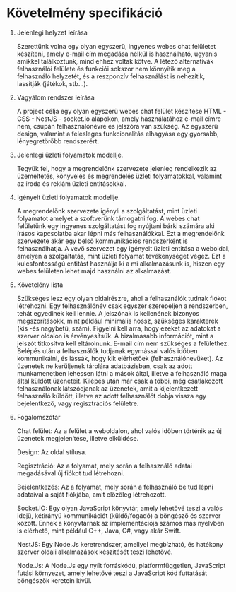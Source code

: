 Követelmény specifikáció
========================

1. Jelenlegi helyzet leírása

    Szerettünk volna egy olyan egyszerű, ingyenes webes chat felületet készíteni, amely e-mail cím megadása nélkül is használható, ugyanis amikkel találkoztunk, mind ehhez voltak kötve. A létező alternatívák felhasználói felülete és funkciói sokszor nem könnyítik meg a felhasználó helyzetét, és a reszponzív felhasználást is nehezítik, lassítják (játékok, stb...).

2. Vágyálom rendszer leírása

    A project célja egy olyan egyszerű webes chat felület készítése HTML - CSS - NestJS - socket.io alapokon, amely használatához e-mail címre nem, csupán felhasználónévre és jelszóra van szükség. Az egyszerű design, valamint a felesleges funkcionalitás elhagyása egy gyorsabb, lényegretörőbb rendszerért.

3. Jelenlegi üzleti folyamatok modellje.

    Tegyük fel, hogy a megrendelőnk szervezete jelenleg rendelkezik az üzemeltetés, könyvelés és megrendelés üzleti folyamatokkal, valamint az iroda és reklám üzleti entitásokkal.

4.  Igényelt üzleti folyamatok modellje.

    A megrendelőnk szervezete igényli a szolgáltatást, mint üzleti folyamatot amelyet a szoftverünk támogatni fog. A webes chat felületünk egy ingyenes szolgáltatást fog nyújtani bárki számára aki írásos kapcsolatba akar lépni más felhasználókkal. Ezt a megrendelőnk szervezete akár egy belső kommunikációs rendszerként is felhasználhatja. A vevő szervezet egy igényelt üzleti entitása a weboldal, amelyen a szolgáltatás, mint üzleti folyamat tevékenységet végez. Ezt a kulcsfontosságú entitást használja ki a mi alkalmazásunk is, hiszen egy webes felületen lehet majd használni az alkalmazást.

6. Követelény lista

    Szükséges lesz egy olyan oldalrészre, ahol a felhasználók tudnak fiókot létrehozni. Egy felhasználónév csak egyszer szerepeljen a rendszerben, tehát egyedinek kell lennie. A jelszónak is kellenének bizonyos megszorításokk, mint például minimális hossz, szükséges karakterek (kis -és nagybetü, szám). Figyelni kell arra, hogy ezeket az adatokat a szerver oldalon is érvényesítsük. A bizalmasabb információt, mint a jelszót titkosítva kell eltárolnunk. E-mail cím nem szükséges a felülethez. Belépés után a felhasználók tudjanak egymással valós időben kommunikálni, és lássák, hogy kik elérhetőek (felhasználónevüket). Az üzenetek ne kerüljenek tárolára adatbázisban, csak az adott munkamenetben lehessen látni a mások által, illetve a felhasználó maga által küldött üzeneteit. Kilépés után már csak a többi, még csatlakozott felhasználónak látszódjanak az üzenetek, amit a kijelentkezett felhasználó küldött, illetve az adott felhasználót dobja vissza egy bejelentkező, vagy regisztrációs felületre.

8. Fogalomszótár

    Chat felület: Az a felület a weboldalon, ahol valós időben történik az új üzenetek megjelenítése, illetve elküldése. 

    Design: Az oldal stílusa.

    Regisztráció: Az a folyamat, mely során a felhasználó adatai megadásával új fiókot tud létrehozni.

    Bejelentkezés: Az a folyamat, mely során a felhasználó be tud lépni adataival a saját fiókjába, amit előzőleg létrehozott.

    Socket.IO: Egy olyan JavaScript könyvtár, amely lehetővé teszi a valós idejű, kétirányú kommunikációt (küldő/fogadó) a böngésző és szerver között. Ennek a könyvtárnak az implementációja számos más nyelvben is elérhető, mint például C++, Java, C#, vagy akár Swift.

    NestJS: Egy Node.Js keretrendszer, amellyel megbízható, és hatékony szerver oldali alkalmazások készítését teszi lehetővé.
    
    Node.Js: A Node.Js egy nyílt forráskódú, platformfüggetlen, JavaScript futási környezet, amely lehetővé teszi a JavaScript kód futtatását böngészők keretein kívül.

